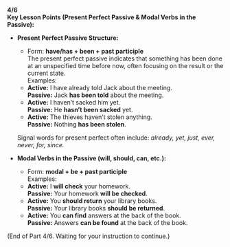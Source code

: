 **4/6**  
**Key Lesson Points (Present Perfect Passive & Modal Verbs in the Passive):**

- **Present Perfect Passive Structure:**
    
    - Form: **have/has + been + past participle**  
        The present perfect passive indicates that something has been done at an unspecified time before now, often focusing on the result or the current state.  
        Examples:
    - **Active:** I have already told Jack about the meeting.  
        **Passive:** Jack **has been told** about the meeting.
    - **Active:** I haven’t sacked him yet.  
        **Passive:** He **hasn’t been sacked** yet.
    - **Active:** The thieves haven’t stolen anything.  
        **Passive:** Nothing **has been stolen**.
    
    Signal words for present perfect often include: _already, yet, just, ever, never, for, since._
    
- **Modal Verbs in the Passive (will, should, can, etc.):**
    
    - Form: **modal + be + past participle**  
        Examples:
    - **Active:** I **will check** your homework.  
        **Passive:** Your homework **will be checked**.
    - **Active:** You **should return** your library books.  
        **Passive:** Your library books **should be returned**.
    - **Active:** You **can find** answers at the back of the book.  
        **Passive:** Answers **can be found** at the back of the book.

(End of Part 4/6. Waiting for your instruction to continue.)